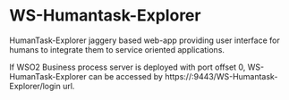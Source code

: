 WS-Humantask-Explorer
=====================

HumanTask-Explorer jaggery based web-app providing user interface for humans to integrate them to service oriented applications.

If WSO2 Business process server is deployed with port offset 0, WS-HumanTask-Explorer can be accessed by https://<hostIP>:9443/WS-Humantask-Explorer/login url.

